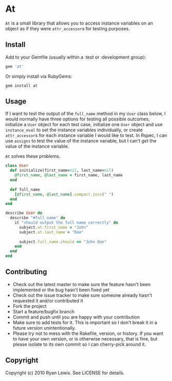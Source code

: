 # At

`At` is a small library that allows you to access instance variables on an object as 
if they were `attr_accessor`s for testing purposes.

## Install

Add to your Gemfile (usually within a :test or :development group):

```ruby
gem 'at'
```

Or simply install via RubyGems:

    gem install at

## Usage

If I want to test the output of the `full_name` method in my `User` class
below, I would normally have three options for testing all possible outcomes; 
initialize a `User` object for each test case, initialize one `User` object and 
use `instance_eval` to set the instance variables individually, or create 
`attr_accessor`s for each instance variable I would like to test. In Rspec, I 
can use `assigns` to test the value of the instance variable, but I can't 
_get_ the value of the instance variable.

`At` solves these problems.

```ruby
class User
  def initialize(first_name=nil, last_name=nil)
    @first_name, @last_name = first_name, last_name
  end
  
  def full_name
    [@first_name, @last_name].compact.join(" ")
  end
end

describe User do
  describe "#full_name" do
    it "should output the full name correctly" do
      subject.at.first_name = "John"
      subject.at.last_name = "Doe"
      
      subject.full_name.should == "John Doe"
    end
  end
end
```

## Contributing

* Check out the latest master to make sure the feature hasn't been implemented or the bug hasn't been fixed yet
* Check out the issue tracker to make sure someone already hasn't requested it and/or contributed it
* Fork the project
* Start a feature/bugfix branch
* Commit and push until you are happy with your contribution
* Make sure to add tests for it. This is important so I don't break it in a future version unintentionally.
* Please try not to mess with the Rakefile, version, or history. If you want to have your own version, or is otherwise necessary, that is fine, but please isolate to its own commit so I can cherry-pick around it.

## Copyright

Copyright (c) 2010 Ryan Lewis. See LICENSE for details.